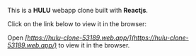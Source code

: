 This is a **HULU** webapp clone built with **Reactjs**.

Click on the link below to view it in the browser:

Open *[https://hulu-clone-53189.web.app/](https://hulu-clone-53189.web.app/)* to view it in the browser.
